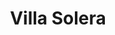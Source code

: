 ---
title: Villa Solera
phone: (408) 975-0581
website: http://www.caremgt.com/villa-solera.html
management: CA Real Estate Management Corp.
tags: []
---